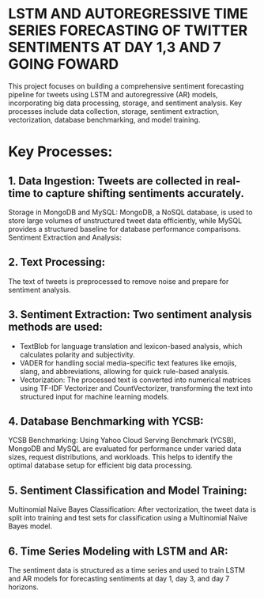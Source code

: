 # LSTM AND AUTOREGRESSIVE TIME SERIES FORECASTING OF TWITTER SENTIMENTS AT DAY 1,3 AND 7 GOING FOWARD

This project focuses on building a comprehensive sentiment forecasting pipeline for tweets using LSTM and autoregressive (AR) models, incorporating big data processing, storage, and sentiment analysis. Key processes include data collection, storage, sentiment extraction, vectorization, database benchmarking, and model training.

# Key Processes:

## 1. Data Ingestion: Tweets are collected in real-time to capture shifting sentiments accurately.
Storage in MongoDB and MySQL: MongoDB, a NoSQL database, is used to store large volumes of unstructured tweet data efficiently, while MySQL provides a structured baseline for database performance comparisons.
Sentiment Extraction and Analysis:

## 2. Text Processing: 
The text of tweets is preprocessed to remove noise and prepare for sentiment analysis.

## 3. Sentiment Extraction: Two sentiment analysis methods are used:
- TextBlob for language translation and lexicon-based analysis, which calculates polarity and subjectivity.
- VADER for handling social media-specific text features like emojis, slang, and abbreviations, allowing for quick rule-based analysis.
- Vectorization: The processed text is converted into numerical matrices using TF-IDF Vectorizer and CountVectorizer, transforming the text into structured input for machine learning models.

## 4. Database Benchmarking with YCSB:
YCSB Benchmarking: Using Yahoo Cloud Serving Benchmark (YCSB), MongoDB and MySQL are evaluated for performance under varied data sizes, request distributions, and workloads. This helps to identify the optimal database setup for efficient big data processing.

## 5. Sentiment Classification and Model Training:
Multinomial Naïve Bayes Classification: After vectorization, the tweet data is split into training and test sets for classification using a Multinomial Naïve Bayes model.

## 6. Time Series Modeling with LSTM and AR: 
The sentiment data is structured as a time series and used to train LSTM and AR models for forecasting sentiments at day 1, day 3, and day 7 horizons.
